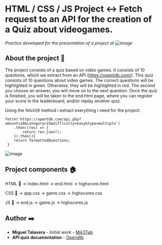 # HTML / CSS / JS Project <-> Fetch request to an API for the creation of a Quiz about videogames.

_Practice developed for the presentation of a project at ![image](https://user-images.githubusercontent.com/93273286/149514438-1a016288-abba-4c23-b3ec-7ad73581393d.png)_

## About the project 📖

The project consists of a quiz based on video games. It consists of 10 questions, which we extract from an API (https://opentdb.com/). This quiz consists of 10 questions about video games. The correct questions will be highlighted in green. Otherwise, they will be highlighted in red. The second you choose an answer, you will move on to the next question. Once the quiz is finished, you will be taken to the end.html page, where you can register your score in the leaderboard, and/or replay another quiz.

Using the fetch(9 method i extract everything i need for the project:

```
fetch('https://opentdb.com/api.php?amount=10&category=15&difficulty=easy&type=multiple')
    .then((res) => {
        return res.json();
    }).then(){
    return formattedQuestions;
 }
```

![image](https://user-images.githubusercontent.com/93273286/149513444-80564810-2123-450b-8c35-8493bf52cf55.png)


## Project components 🏠

  HTML 🔩
->  Index.html
->  end.html
->  highscore.html
 
  CSS 🎨
->  app.css
->  game.css
->  highscores.css

  JS  🔧
->  end.js
->  game.js
->  highscores.js

## Author ✒️

* **Miguel Talavera** - *Initial work* - [Mik3Tab](https://github.com/Mik3Tab)
* **API quiz documentation** - [Opendtb](https://opentdb.com/)  
